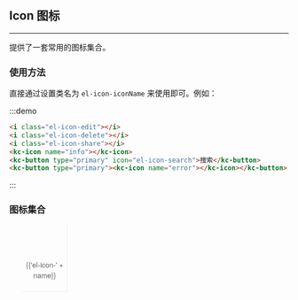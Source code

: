 <script>
  import iconList from '@/icon.json';

  export default {
    data() {
      return {
        icons: iconList
      };
    }
  }
</script>
<style lang="scss">
.demo-icon i {
    color: #606266;
    font-size: 1.5em;
    margin:0 10px;
    vertical-align: middle;
  }

  .demo-icon .source > button {
    margin: 0 20px;
  }

  .markcss section > ul.icon-list {
    overflow: hidden;
    list-style: none;
    padding: 0;
    border: 1px solid #eaeefb;
    border-radius: 4px;
  }
  .icon-list li {
  list-style:none;
    float: left;
    width: 16.66%;
    text-align: center;
    height: 120px;
    line-height: 120px;
    color: #666;
    font-size: 13px;
    transition: color .15s linear;

    border-right: 1px solid #eee;
    border-bottom: 1px solid #eee;
    margin-right: -1px;
    margin-bottom: -1px;

    @utils-vertical-center;

    span {
      display: inline-block;
      line-height: normal;
      vertical-align: middle;
      font-family: 'Helvetica Neue',Helvetica,'PingFang SC','Hiragino Sans GB','Microsoft YaHei',SimSun,sans-serif;
      color: #99a9bf;
    }

    i {
      display: block;
      font-size: 32px;
      margin-bottom: 15px;
      color: #606266;
    }

    .icon-name {
      display: inline-block;
      padding: 0 3px;
      height: 1em;
      color: #606266;
    }

    &:hover {
      color: rgb(92, 182, 255);
    }
  }
</style>
## Icon 图标
-------------------

提供了一套常用的图标集合。

### 使用方法

直接通过设置类名为 `el-icon-iconName` 来使用即可。例如：

:::demo
```html
<i class="el-icon-edit"></i>
<i class="el-icon-delete"></i>
<i class="el-icon-share"></i>
<kc-icon name="info"></kc-icon>
<kc-button type="primary" icon="el-icon-search">搜索</kc-button>
<kc-button type="primary"><kc-icon name="error"></kc-icon></kc-button>

```
:::

### 图标集合

<ul class="icon-list">
  <li v-for="name in icons" :key="name">
    <span>
      <i :class="'el-icon-' + name"></i>
      <span class="icon-name">{{'el-icon-' + name}}</span>
    </span>
  </li>
</ul>
